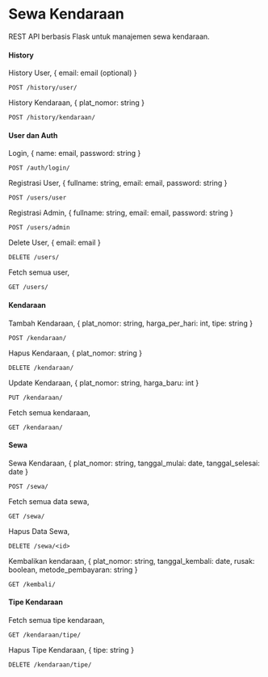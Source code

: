 # Sewa Kendaraan

REST API berbasis Flask untuk manajemen sewa kendaraan.

#### History

History User, { email: email (optional) }

```
POST /history/user/
```

History Kendaraan, { plat_nomor: string }

```
POST /history/kendaraan/
```

#### User dan Auth

Login, { name: email, password: string }

```
POST /auth/login/
```

Registrasi User, { fullname: string, email: email, password: string }

```
POST /users/user
```

Registrasi Admin, { fullname: string, email: email, password: string }

```
POST /users/admin
```

Delete User, { email: email }

```
DELETE /users/
```

Fetch semua user,

```
GET /users/
```

#### Kendaraan

Tambah Kendaraan, { plat_nomor: string, harga_per_hari: int, tipe: string }

```
POST /kendaraan/
```

Hapus Kendaraan, { plat_nomor: string }

```
DELETE /kendaraan/
```

Update Kendaraan, { plat_nomor: string, harga_baru: int }

```
PUT /kendaraan/
```

Fetch semua kendaraan,

```
GET /kendaraan/
```

#### Sewa

Sewa Kendaraan, { plat_nomor: string, tanggal_mulai: date, tanggal_selesai: date }

```
POST /sewa/
```

Fetch semua data sewa,

```
GET /sewa/
```

Hapus Data Sewa,

```
DELETE /sewa/<id>
```

Kembalikan kendaraan, { plat_nomor: string, tanggal_kembali: date, rusak: boolean, metode_pembayaran: string }

```
GET /kembali/
```

#### Tipe Kendaraan

Fetch semua tipe kendaraan,

```
GET /kendaraan/tipe/
```

Hapus Tipe Kendaraan, { tipe: string }

```
DELETE /kendaraan/tipe/
```
